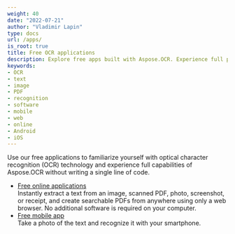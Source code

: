 ```yaml
---
weight: 40
date: "2022-07-21"
author: "Vladimir Lapin"
type: docs
url: /apps/
is_root: true
title: Free OCR applications
description: Explore free apps built with Aspose.OCR. Experience full product capabilities without writing a single line of code.
keywords:
- OCR
- text
- image
- PDF
- recognition
- software
- mobile
- web
- online
- Android
- iOS
---
```


Use our free applications to familiarize yourself with optical character recognition (OCR) technology and experience full capabilities of Aspose.OCR without writing a single line of code.

- [Free online applications](/ocr/apps/web/)  
  Instantly extract a text from an image, scanned PDF, photo, screenshot, or receipt, and create searchable PDFs from anywhere using only a web browser. No additional software is required on your computer.
- [Free mobile app](/ocr/apps/mobile/)  
  Take a photo of the text and recognize it with your smartphone.
